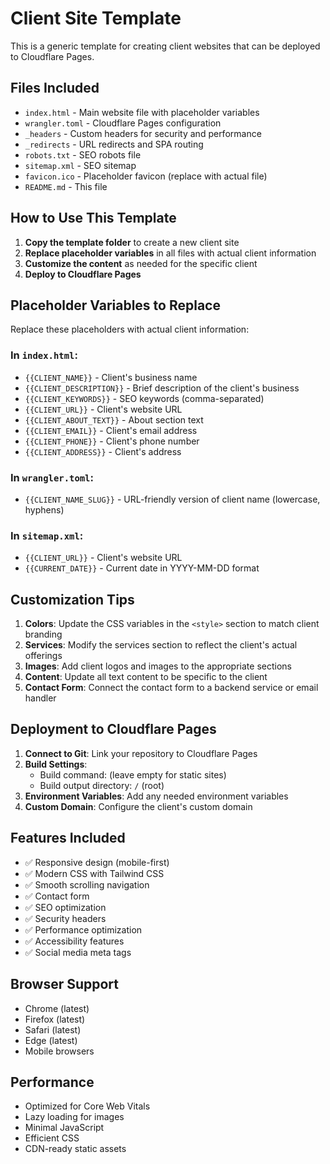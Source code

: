 # Client Site Template

This is a generic template for creating client websites that can be deployed to Cloudflare Pages.

## Files Included

- `index.html` - Main website file with placeholder variables
- `wrangler.toml` - Cloudflare Pages configuration
- `_headers` - Custom headers for security and performance
- `_redirects` - URL redirects and SPA routing
- `robots.txt` - SEO robots file
- `sitemap.xml` - SEO sitemap
- `favicon.ico` - Placeholder favicon (replace with actual file)
- `README.md` - This file

## How to Use This Template

1. **Copy the template folder** to create a new client site
2. **Replace placeholder variables** in all files with actual client information
3. **Customize the content** as needed for the specific client
4. **Deploy to Cloudflare Pages**

## Placeholder Variables to Replace

Replace these placeholders with actual client information:

### In `index.html`:
- `{{CLIENT_NAME}}` - Client's business name
- `{{CLIENT_DESCRIPTION}}` - Brief description of the client's business
- `{{CLIENT_KEYWORDS}}` - SEO keywords (comma-separated)
- `{{CLIENT_URL}}` - Client's website URL
- `{{CLIENT_ABOUT_TEXT}}` - About section text
- `{{CLIENT_EMAIL}}` - Client's email address
- `{{CLIENT_PHONE}}` - Client's phone number
- `{{CLIENT_ADDRESS}}` - Client's address

### In `wrangler.toml`:
- `{{CLIENT_NAME_SLUG}}` - URL-friendly version of client name (lowercase, hyphens)

### In `sitemap.xml`:
- `{{CLIENT_URL}}` - Client's website URL
- `{{CURRENT_DATE}}` - Current date in YYYY-MM-DD format

## Customization Tips

1. **Colors**: Update the CSS variables in the `<style>` section to match client branding
2. **Services**: Modify the services section to reflect the client's actual offerings
3. **Images**: Add client logos and images to the appropriate sections
4. **Content**: Update all text content to be specific to the client
5. **Contact Form**: Connect the contact form to a backend service or email handler

## Deployment to Cloudflare Pages

1. **Connect to Git**: Link your repository to Cloudflare Pages
2. **Build Settings**: 
   - Build command: (leave empty for static sites)
   - Build output directory: `/` (root)
3. **Environment Variables**: Add any needed environment variables
4. **Custom Domain**: Configure the client's custom domain

## Features Included

- ✅ Responsive design (mobile-first)
- ✅ Modern CSS with Tailwind CSS
- ✅ Smooth scrolling navigation
- ✅ Contact form
- ✅ SEO optimization
- ✅ Security headers
- ✅ Performance optimization
- ✅ Accessibility features
- ✅ Social media meta tags

## Browser Support

- Chrome (latest)
- Firefox (latest)
- Safari (latest)
- Edge (latest)
- Mobile browsers

## Performance

- Optimized for Core Web Vitals
- Lazy loading for images
- Minimal JavaScript
- Efficient CSS
- CDN-ready static assets
